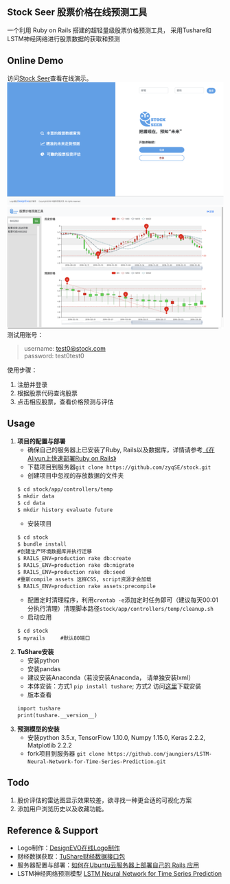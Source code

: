 ## Stock Seer 股票价格在线预测工具  
一个利用 Ruby on Rails 搭建的超轻量级股票价格预测工具， 采用Tushare和LSTM神经网络进行股票数据的获取和预测
## Online Demo
访问[Stock Seer](...)查看在线演示。  
![网站首页](https://github.com/9kalikali/Algorithm_Course/blob/master/Others/demo1.png)
![股价预测与评估页面](https://github.com/9kalikali/Algorithm_Course/blob/master/Others/demo2.png)
测试用账号：
>username: test0@stock.com  
>password: test0test0

使用步骤：
1. 注册并登录
2. 根据股票代码查询股票
3. 点击相应股票，查看价格预测与评估  
## Usage
1. **项目的配置与部署**
   + 确保自己的服务器上已安装了Ruby, Rails以及数据库，详情请参考[《在Aliyun上快速部署Ruby on Rails》](https://ruby-china.org/topics/17553)
   + 下载项目到服务器`git clone https://github.com/zyqSE/stock.git`
   + 创建项目中忽视的存放数据的文件夹
   ```
   $ cd stock/app/controllers/temp
   $ mkdir data
   $ cd data
   $ mkdir history evaluate future
   ```
   + 安装项目  
   ```
   $ cd stock
   $ bundle install
   #创建生产环境数据库并执行迁移
   $ RAILS_ENV=production rake db:create  
   $ RAILS_ENV=production rake db:migrate
   $ RAILS_ENV=production rake db:seed
   #重新compile assets 这样CSS, script资源才会加载
   $ RAILS_ENV=production rake assets:precompile
   ```
   + 配置定时清理程序，利用`crontab -e`添加定时任务即可（建议每天00:01分执行清理）清理脚本路径`stock/app/controllers/temp/cleanup.sh`
   + 启动应用  
   ```
   $ cd stock
   $ myrails     #默认80端口
   ```
2. **TuShare安装**
   + 安装python
   + 安装pandas
   + 建议安装Anaconda（若没安装Anaconda， 请单独安装lxml）
   + 本体安装：方式1 `pip install tushare`; 方式2 访问[这里](https://pypi.python.org/pypi/Tushare/)下载安装
   + 版本查看
    ```
    import tushare
    print(tushare.__version__)
    ```
3. **预测模型的安装**
   + 安装python 3.5.x, TensorFlow 1.10.0, Numpy 1.15.0, Keras 2.2.2, Matplotlib 2.2.2
   + fork项目到服务器 `git clone https://github.com/jaungiers/LSTM-Neural-Network-for-Time-Series-Prediction.git`
## Todo
1. 股价评估的雷达图显示效果较差，欲寻找一种更合适的可视化方案
2. 添加用户浏览历史以及收藏功能。
## Reference & Support
+ Logo制作：[DesignEVO在线Logo制作](https://www.designevo.com/cn/)
+ 财经数据获取：[TuShare财经数据接口包](http://tushare.org/)
+ 服务器配置与部署：[如何在Ubuntu云服务器上部署自己的 Rails 应用](https://ruby-china.org/topics/32851)
+ LSTM神经网络预测模型 [LSTM Neural Network for Time Series Prediction](https://github.com/jaungiers/LSTM-Neural-Network-for-Time-Series-Prediction)
